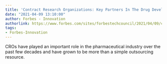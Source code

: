 ```yaml
---
title: 'Contract Research Organizations: Key Partners In The Drug Development Journey'
date: "2021-04-09 13:10:00"
author: Forbes - Innovation
authorlink: https://www.forbes.com/sites/forbestechcouncil/2021/04/09/contract-research-organizations-key-partners-in-the-drug-development-journey/
tags:
- Forbes-Innovation
---
```

CROs have played an important role in the pharmaceutical industry over the past few decades and have grown to be more than a simple outsourcing resource.